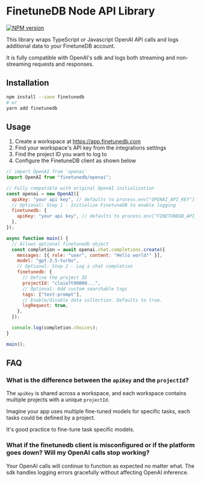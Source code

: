 # FinetuneDB     Node API Library

[![NPM version](https://img.shields.io/npm/v/finetunedb.svg)](https://npmjs.org/package/finetunedb)

This library wraps TypeScript or Javascript OpenAI API calls and logs additional data to your FinetuneDB account.

It is fully compatible with OpenAI's sdk and logs both streaming and non-streaming requests and responses.


## Installation

```sh
npm install --save finetunedb
# or
yarn add finetunedb
```

## Usage

1. Create a workspace at https://app.finetunedb.com
2. Find your workspace's API key from the integrations settings
3. Find the project ID you want to log to
4. Configure the FinetuneDB client as shown below

```js
// import OpenAI from 'openai'
import OpenAI from "finetunedb/openai";

// Fully compatible with original OpenAI initialization
const openai = new OpenAI({
  apiKey: "your api key", // defaults to process.env["OPENAI_API_KEY"]
  // Optional: Step 1 - Initialize FinetuneDB to enable logging
  finetunedb: {
    apiKey: "your api key", // defaults to process.env["FINETUNEDB_API_KEY"]
  },
});

async function main() {
  // Allows optional finetunedb object
  const completion = await openai.chat.completions.create({
    messages: [{ role: "user", content: "Hello world!" }],
    model: "gpt-3.5-turbo",
    // Optional: Step 2 - Log a chat completion
    finetunedb: {
      // Define the project ID 
      projectId: "cloio7t90000...",
      // Optional: Add custom searchable tags
      tags: ["test-prompt"],
      // Enable/disable data collection. Defaults to true.
      logRequest: true, 
    },
  });

  console.log(completion.choices);
}

main();
```

## FAQ

### <b>What is the difference between the `apiKey` and the `projectId`?</b>

The `apiKey` is shared across a workspace, and each workspace contains multiple projects with a unique `projectId`.

Imagine your app uses multiple fine-tuned models for specific tasks, each tasks could be defined by a project.

It's good practice to fine-tune task specific models.


### <b>What if the finetunedb client is misconfigured or if the platform goes down? Will my OpenAI calls stop working?</b>

Your OpenAI calls will continue to function as expected no matter what. The sdk handles logging errors gracefully without affecting OpenAI inference.